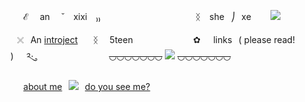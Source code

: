 ⠀⠀ℰ 　an ⠀ ˘⠀ xixi　₎₎⠀⠀⠀⠀⠀⠀⠀⠀⠀
⠀ ⠀⠀⠀⠀ᛝ ⠀she⠀⎠⠀xe⠀⠀⠀![](https://files.catbox.moe/ki837i.gif)

 ⠀𓏴⠀An [introject](https://projectsekai.fandom.com/wiki/Shiraishi_An) ⠀⠀ᛝ ⠀ 5teen⠀⠀⠀⠀⠀⠀⠀
⠀⠀✿⠀⠀links⠀( please read! )⠀⠀༢ུ·⠀⠀⠀⠀⠀⠀⠀
⠀⠀    ⠀⠀~~◡◡◡◡◡◡◡~~ ![](https://files.catbox.moe/wznlba.gif) ~~◡◡◡◡◡◡◡~~

⠀⠀[about me](https://rentry.co/tpob)⠀![](https://files.catbox.moe/kr8wlr.gif)⠀[do you see me?](https://rentry.co/vividubasquad)
